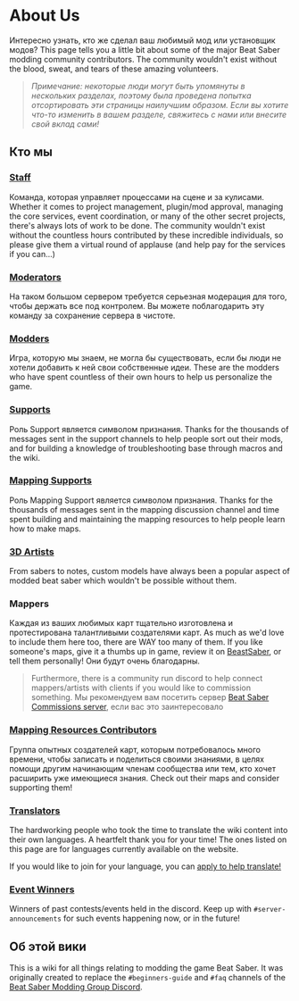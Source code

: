 # About Us
Интересно узнать, кто же сделал ваш любимый мод или установщик модов? This page tells you a little bit about some of the major Beat Saber modding community contributors. The community wouldn't exist without the blood, sweat, and tears of these amazing volunteers.

> *Примечание: некоторые люди могут быть упомянуты в нескольких разделах, поэтому была проведена попытка отсортировать эти страницы наилучшим образом. Если вы хотите что-то изменить в вашем разделе, свяжитесь с нами или внесите свой вклад сами!*

## Кто мы

### [Staff](./staff.md)
Команда, которая управляет процессами на сцене и за кулисами. Whether it comes to project management, plugin/mod approval, managing the core services, event coordination, or many of the other secret projects, there's always lots of work to be done. The community wouldn't exist without the countless hours contributed by these incredible individuals, so please give them a virtual round of applause (and help pay for the services if you can...)

### [Moderators](./moderators.md)
На таком большом сервером требуется серьезная модерация для того, чтобы держать все под контролем. Вы можете поблагодарить эту команду за сохранение сервера в чистоте.

### [Modders](./modders.md)
Игра, которую мы знаем, не могла бы существовать, если бы люди не хотели добавить к ней свои собственные идеи. These are the modders who have spent countless of their own hours to help us personalize the game.

### [Supports](./supports.md)
Роль Support является символом признания. Thanks for the thousands of messages sent in the support channels to help people sort out their mods, and for building a knowledge of troubleshooting base through macros and the wiki.

### [Mapping Supports](./mapping-supports.md)
Роль Mapping Support является символом признания. Thanks for the thousands of messages sent in the mapping discussion channel and time spent building and maintaining the mapping resources to help people learn how to make maps.

### [3D Artists](./3d-artists.md)
From sabers to notes, custom models have always been a popular aspect of modded beat saber which wouldn't be possible without them.

### Mappers
Каждая из ваших любимых карт тщательно изготовлена и протестирована талантливыми создателями карт. As much as we'd love to include them here too, there are WAY too many of them. If you like someone's maps, give it a thumbs up in game, review it on [BeastSaber](https://bsaber.com), or tell them personally! Они будут очень благодарны.

> Furthermore, there is a community run discord to help connect mappers/artists with clients if you would like to commission something. Мы рекомендуем вам посетить сервер [Beat Saber Commissions server](https://discord.gg/4RbcH5G), если вас это заинтересовало

### [Mapping Resources Contributors](/mapping/mapping-credits.md)
Группа опытных создателей карт, которым потребовалось много времени, чтобы записать и поделиться своими знаниями, в целях помощи другим начинающим членам сообщества или тем, кто хочет расширить уже имеющиеся знания. Check out their maps and consider supporting them!

### [Translators](./translators.md)
The hardworking people who took the time to translate the wiki content into their own languages. A heartfelt thank you for your time! The ones listed on this page are for languages currently available on the website.

If you would like to join for your language, you can [apply to help translate!](https://forms.gle/e3BqA3poMjESARe76)

### [Event Winners](./event-winner.md)
Winners of past contests/events held in the discord. Keep up with `#server-announcements` for such events happening now, or in the future!

## Об этой вики
This is a wiki for all things relating to modding the game Beat Saber. It was originally created to replace the `#beginners-guide` and `#faq` channels of the [Beat Saber Modding Group Discord](https://discord.gg/beatsabermods).
